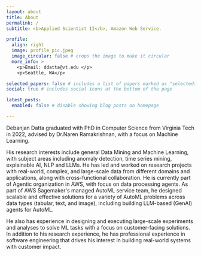 ```yaml
---
layout: about
title: About
permalink: /
subtitle: <b>Applied Scientist II</b>, Amazon Web Service. 

profile:
  align: right
  image: profile_pic.jpeg
  image_circular: false # crops the image to make it circular
  more_info: >
    <p>Email: ddatta@vt.edu </p>
    <p>Seattle, WA</p>

selected_papers: false # includes a list of papers marked as "selected={true}"
social: true # includes social icons at the bottom of the page

latest_posts:
  enabled: false # disable showing blog posts on homepage

---
```


Debanjan Datta graduated with PhD in Computer Science from Virginia Tech in 2022, advised by Dr.Naren Ramakrishnan, with a focus on Machine Learning. 


His research interests include general Data Mining and Machine Learning, with subject areas including anomaly detection, time series mining, explainable AI, NLP and LLMs. He has led and worked on research projects with real-world, complex, and large-scale data from different domains and applications, along with cross-functional collaboration.  He is currently part of Agentic organization in AWS, with focus on data processing agents. As part of AWS Sagemaker's managed AutoML service team, he designed scalable and effective solutions for a variety of AutoML problems across data types (tabular, text, and image), including building LLM-based (GenAI) agents for AutoML. 

He also has experience in designing and executing large-scale experiments and analyses to solve ML tasks with a focus on customer-facing solutions.
In addition to his research experience, he has professional experience in software engineering that drives his interest in building real-world systems with customer impact.